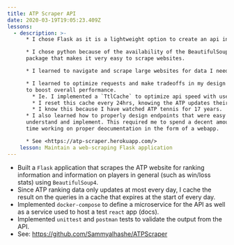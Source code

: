```yaml
---
title: ATP Scraper API
date: 2020-03-19T19:05:23.409Z
lessons:
  - description: >-
      * I chose Flask as it is a lightweight option to create an api in python.

      * I chose python because of the availability of the BeautifulSoup4 python
      package that makes it very easy to scrape websites.

      * I learned to navigate and scrape large websites for data I needed.

      * I learned to optimize requests and make tradeoffs in my design decisions
      to boost overall performance.
        * Ie. I implemented a `TtlCache` to optimize api speed with use.
        * I reset this cache every 24hrs, knowing the ATP updates their rankings and stats once a day.
        * I know this because I have watched ATP tennis for 17 years.
      * I also learned how to properly design endpoints that were easy to
      understand and implement. This required me to spend a decent amount of
      time working on proper deocumentation in the form of a webapp.

      * See <https://atp-scraper.herokuapp.com/>
    lesson: Maintain a web-scraping Flask application
---
```

- Built a `Flask` application that scrapes the ATP website for ranking information and information on players in general (such as win/loss stats) using `BeautifulSoup4`.
- Since ATP ranking data only updates at most every day, I cache the result on the queries in a cache that expires at the start of every day.
- Implemented `docker-compose` to define a microservice for the API as well as a service used to host a test `react` app (docs).
- Implemented `unittest` and `postman` tests to validate the output from the API.
- See: <a href="https://github.com/Sammyalhashe/ATPScraper">https://github.com/Sammyalhashe/ATPScraper</a> 
